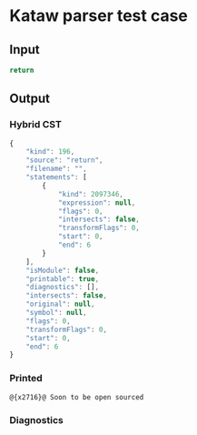 # Kataw parser test case

## Input

`````js
return
`````

## Output

### Hybrid CST


```javascript
{
    "kind": 196,
    "source": "return",
    "filename": "",
    "statements": [
        {
            "kind": 2097346,
            "expression": null,
            "flags": 0,
            "intersects": false,
            "transformFlags": 0,
            "start": 0,
            "end": 6
        }
    ],
    "isModule": false,
    "printable": true,
    "diagnostics": [],
    "intersects": false,
    "original": null,
    "symbol": null,
    "flags": 0,
    "transformFlags": 0,
    "start": 0,
    "end": 6
}
```

  
### Printed


```javascript
@{x2716}@ Soon to be open sourced
```

  
### Diagnostics


```javascript

```

